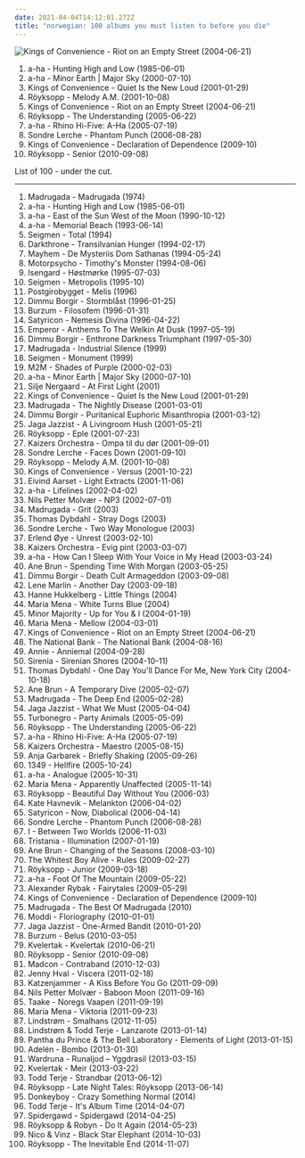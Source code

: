```yaml
---
date: 2021-04-04T14:12:01.272Z
title: "norwegian: 100 albums you must listen to before you die"
---
```

![Kings of Convenience - Riot on an Empty Street (2004-06-21)](https://img.discogs.com/qujVQnyyIoDNuPzQbRJ56YU_7ZM=/fit-in/600x607/filters:strip_icc():format(jpeg):mode_rgb():quality(90)/discogs-images/R-675181-1563564124-2088.jpeg.jpg "Kings of Convenience - Riot on an Empty Street (2004-06-21)")
<ol class="albums">
<li data-cover="https://img.discogs.com/LNiRXux_wTZfTRrBTX1TqYy197Q=/fit-in/599x601/filters:strip_icc():format(jpeg):mode_rgb():quality(90)/discogs-images/R-194729-1232047944.jpeg.jpg" data-tags="80s" role="button">a-ha - Hunting High and Low (1985-06-01)</li>
<li data-cover="https://img.discogs.com/sny9r4IKs2i7rmUkAlLbEHqXY9I=/fit-in/600x532/filters:strip_icc():format(jpeg):mode_rgb():quality(90)/discogs-images/R-15935169-1600498389-9149.jpeg.jpg" data-tags="80s, pop rock 80" role="button">a-ha - Minor Earth | Major Sky (2000-07-10)</li>
<li data-cover="https://img.discogs.com/lsz4cKVgVZ2Y5vbRL35Nv2_vGoo=/fit-in/600x600/filters:strip_icc():format(jpeg):mode_rgb():quality(90)/discogs-images/R-9784862-1526804148-7507.jpeg.jpg" data-tags="acoustic, indie pop, indie" role="button">Kings of Convenience - Quiet Is the New Loud (2001-01-29)</li>
<li data-cover="https://img.discogs.com/cCrsEjLACyczWsYITTOxwaMW5rM=/fit-in/500x500/filters:strip_icc():format(jpeg):mode_rgb():quality(90)/discogs-images/R-1831286-1251312241.jpeg.jpg" data-tags="electronic, chillout" role="button">Röyksopp - Melody A.M. (2001-10-08)</li>
<li data-cover="https://img.discogs.com/qujVQnyyIoDNuPzQbRJ56YU_7ZM=/fit-in/600x607/filters:strip_icc():format(jpeg):mode_rgb():quality(90)/discogs-images/R-675181-1563564124-2088.jpeg.jpg" data-tags="indie, acoustic, norwegian" role="button">Kings of Convenience - Riot on an Empty Street (2004-06-21)</li>
<li data-cover="http://coverartarchive.org/release/1a4c78f8-ec49-30cb-97ee-cf64a95d0e12/4483613510-500.jpg" data-tags="electronic" role="button">Röyksopp - The Understanding (2005-06-22)</li>
<li data-cover="http://coverartarchive.org/release/4c86af92-4f02-4223-bfae-85d613acd078/8650256385-500.jpg" data-tags="norwegian, scandinavian, norway, noord-europa, noors, noorwegen" role="button">a-ha - Rhino Hi-Five: A-Ha (2005-07-19)</li>
<li data-cover="https://img.discogs.com/jgWeZQt-aFrwKZOJd6Hwy4n22NU=/fit-in/600x608/filters:strip_icc():format(jpeg):mode_rgb():quality(90)/discogs-images/R-12669470-1539710071-8433.jpeg.jpg" data-tags="norwegian" role="button">Sondre Lerche - Phantom Punch (2006-08-28)</li>
<li data-cover="http://coverartarchive.org/release/14b6ef82-a25f-3698-b1d1-4c2a53133685/27492842731-500.jpg" data-tags="folk" role="button">Kings of Convenience - Declaration of Dependence (2009-10)</li>
<li data-cover="http://coverartarchive.org/release/3c0ee85d-f641-30c8-98f3-942a18aac1ca/3464785017-500.jpg" data-tags="chillout, electronic, ambient" role="button">Röyksopp - Senior (2010-09-08)</li>
</ol>
List of 100 - under the cut.
<!-- more -->

_________________

<ol class="albums">
<li data-cover="https://img.discogs.com/usYj9CbiJnPwv9DvaKruUaBhhc8=/fit-in/485x467/filters:strip_icc():format(jpeg):mode_rgb():quality(90)/discogs-images/R-2125275-1350224639-4039.jpeg.jpg" data-tags="norwegian" role="button">
Madrugada - Madrugada (1974)
</li>
<li data-cover="https://img.discogs.com/LNiRXux_wTZfTRrBTX1TqYy197Q=/fit-in/599x601/filters:strip_icc():format(jpeg):mode_rgb():quality(90)/discogs-images/R-194729-1232047944.jpeg.jpg" data-tags="80s" role="button">
a-ha - Hunting High and Low (1985-06-01)
</li>
<li data-cover="http://coverartarchive.org/release/9271a6e7-d4e1-4c51-bce0-1277884214e3/23308406235-500.jpg" data-tags="a-ha" role="button">
a-ha - East of the Sun West of the Moon (1990-10-12)
</li>
<li data-cover="https://img.discogs.com/dVolqH38Ke4APwcbCnBOFwS6p9U=/fit-in/595x599/filters:strip_icc():format(jpeg):mode_rgb():quality(90)/discogs-images/R-944511-1193264332.jpeg.jpg" data-tags="pop, alternative rock, norwegian" role="button">
a-ha - Memorial Beach (1993-06-14)
</li>
<li data-cover="http://coverartarchive.org/release/b69e215e-cf17-4624-afe2-01fe2cad4428/4820147028-500.jpg" data-tags="metal, rock, norwegian, classic albums, bleak, skandinavisch, bra album, dice-throw: six" role="button">
Seigmen - Total (1994)
</li>
<li data-cover="http://coverartarchive.org/release/e2f25d41-736c-40e9-83b3-678f42873eb3/14548660035-500.jpg" data-tags="black metal" role="button">
Darkthrone - Transilvanian Hunger (1994-02-17)
</li>
<li data-cover="http://coverartarchive.org/release/a8843c8b-2b8f-44b7-be46-c5a78942849e/21866237801-500.jpg" data-tags="black metal" role="button">
Mayhem - De Mysteriis Dom Sathanas (1994-05-24)
</li>
<li data-cover="https://img.discogs.com/a1V7CkzDIj6Kmf-GeWAy0pinooI=/fit-in/140x140/filters:strip_icc():format(jpeg):mode_rgb():quality(90)/discogs-images/R-370414-1104708010.jpg.jpg" data-tags="rock" role="button">
Motorpsycho - Timothy's Monster (1994-08-06)
</li>
<li data-cover="https://img.discogs.com/vHrPCUPr-rw4bMXnjmrEgVAlmQ0=/fit-in/597x587/filters:strip_icc():format(jpeg):mode_rgb():quality(90)/discogs-images/R-381673-1334294432.jpeg.jpg" data-tags="black metal, norwegian black metal" role="button">
Isengard - Høstmørke (1995-07-03)
</li>
<li data-cover="http://coverartarchive.org/release/9cc37560-1f83-4f58-ace6-01a69ea39f45/4819953174-500.jpg" data-tags="metal, rock, alternative, norwegian, industrial rock, post-grunge, bleak, handleliste" role="button">
Seigmen - Metropolis (1995-10)
</li>
<li data-cover="http://coverartarchive.org/release/47f9dabf-b68b-4b0f-acdb-5ec5735f8b8e/9250966360-500.jpg" data-tags="norwegian" role="button">
Postgirobygget - Melis (1996)
</li>
<li data-cover="http://coverartarchive.org/release/e5f8f5dd-73cb-417e-aa88-a14f15619763/5166048158-500.jpg" data-tags="black metal, symphonic black metal" role="button">
Dimmu Borgir - Stormblåst (1996-01-25)
</li>
<li data-cover="http://coverartarchive.org/release/1ce9177c-62a0-4403-a7ee-7359026fcbf6/24337783733-500.jpg" data-tags="black metal" role="button">
Burzum - Filosofem (1996-01-31)
</li>
<li data-cover="https://img.discogs.com/FA0sKAo13tvmM2Ajs_G6hBeWgs0=/fit-in/400x400/filters:strip_icc():format(jpeg):mode_rgb():quality(90)/discogs-images/R-4225709-1359058284-9040.jpeg.jpg" data-tags="black metal" role="button">
Satyricon - Nemesis Divina (1996-04-22)
</li>
<li data-cover="http://coverartarchive.org/release/8bce7d2e-cddd-38d3-86b7-d2c53e9d17aa/6830358041-500.jpg" data-tags="black metal, symphonic black metal" role="button">
Emperor - Anthems To The Welkin At Dusk (1997-05-19)
</li>
<li data-cover="http://coverartarchive.org/release/c51f27b8-ffd7-4b53-aa4e-2687e213e30f/4798121885-500.jpg" data-tags="symphonic black metal, black metal" role="button">
Dimmu Borgir - Enthrone Darkness Triumphant (1997-05-30)
</li>
<li data-cover="http://coverartarchive.org/release/dd27c740-f61d-3b7a-a1b4-44d6834a791d/21056285792-500.jpg" data-tags="indie" role="button">
Madrugada - Industrial Silence (1999)
</li>
<li data-cover="http://coverartarchive.org/release/9601f688-674e-3908-acdf-820214dd9a46/4819640448-500.jpg" data-tags="norwegian, approved, to check out, milestones, sleepless, favs of nocci, decent, gothcore, gothic-darkwave, handleliste, waahh i love it, nice and dark, coming summer melancholy, darksky fm" role="button">
Seigmen - Monument (1999)
</li>
<li data-cover="http://coverartarchive.org/release/e1285710-bcd8-47c5-9ce3-d3df1f57a7d1/12016458800-500.jpg" data-tags="pop, m2m" role="button">
M2M - Shades of Purple (2000-02-03)
</li>
<li data-cover="https://img.discogs.com/sny9r4IKs2i7rmUkAlLbEHqXY9I=/fit-in/600x532/filters:strip_icc():format(jpeg):mode_rgb():quality(90)/discogs-images/R-15935169-1600498389-9149.jpeg.jpg" data-tags="80s, pop rock 80" role="button">
a-ha - Minor Earth | Major Sky (2000-07-10)
</li>
<li data-cover="http://coverartarchive.org/release/419228fc-d6a4-4b24-b6bb-9315d0727abd/6436913950-500.jpg" data-tags="female vocalists, female jazz vocalists, jazz" role="button">
Silje Nergaard - At First Light (2001)
</li>
<li data-cover="https://img.discogs.com/lsz4cKVgVZ2Y5vbRL35Nv2_vGoo=/fit-in/600x600/filters:strip_icc():format(jpeg):mode_rgb():quality(90)/discogs-images/R-9784862-1526804148-7507.jpeg.jpg" data-tags="acoustic, indie pop, indie" role="button">
Kings of Convenience - Quiet Is the New Loud (2001-01-29)
</li>
<li data-cover="https://img.discogs.com/N2Po-LWYnpF9HTEgpVStQriE5XM=/fit-in/300x300/filters:strip_icc():format(jpeg):mode_rgb():quality(90)/discogs-images/R-1497938-1235598753.jpeg.jpg" data-tags="norwegian" role="button">
Madrugada - The Nightly Disease (2001-03-01)
</li>
<li data-cover="http://coverartarchive.org/release/69a8e3b3-eabb-4134-9b14-2ce42a1b6776/13136914759-500.jpg" data-tags="symphonic black metal, black metal" role="button">
Dimmu Borgir - Puritanical Euphoric Misanthropia (2001-03-12)
</li>
<li data-cover="https://img.discogs.com/ogQUwoOas8jPx7n8UFd0C56zMkw=/fit-in/550x521/filters:strip_icc():format(jpeg):mode_rgb():quality(90)/discogs-images/R-6852765-1428604389-3025.jpeg.jpg" data-tags="jazz, ninja tune" role="button">
Jaga Jazzist - A Livingroom Hush (2001-05-21)
</li>
<li data-cover="https://img.discogs.com/QtrKyHBzq9WNVp2DsA78gMXg1l4=/fit-in/600x594/filters:strip_icc():format(jpeg):mode_rgb():quality(90)/discogs-images/R-62522-1568473794-5514.jpeg.jpg" data-tags="electronica, royksopp eple" role="button">
Röyksopp - Eple (2001-07-23)
</li>
<li data-cover="http://coverartarchive.org/release/62b6186a-845d-4b39-be26-e2c5ef762fb5/14681498497-500.jpg" data-tags="norwegian, ompa" role="button">
Kaizers Orchestra - Ompa til du dør (2001-09-01)
</li>
<li data-cover="http://coverartarchive.org/release/5c523455-26fd-434d-873c-c4039606d0c3/24357097154-500.jpg" data-tags="indie pop, pop, norwegian" role="button">
Sondre Lerche - Faces Down (2001-09-10)
</li>
<li data-cover="https://img.discogs.com/cCrsEjLACyczWsYITTOxwaMW5rM=/fit-in/500x500/filters:strip_icc():format(jpeg):mode_rgb():quality(90)/discogs-images/R-1831286-1251312241.jpeg.jpg" data-tags="electronic, chillout" role="button">
Röyksopp - Melody A.M. (2001-10-08)
</li>
<li data-cover="http://coverartarchive.org/release/34d72fb7-f20c-4caa-98aa-178249a8dc95/3038759182-500.jpg" data-tags="indie pop" role="button">
Kings of Convenience - Versus (2001-10-22)
</li>
<li data-cover="https://img.discogs.com/OfvEdmi3E2YwZjZcd56aDrIQ2_0=/fit-in/600x600/filters:strip_icc():format(jpeg):mode_rgb():quality(90)/discogs-images/R-700356-1601551545-4833.jpeg.jpg" data-tags="nu jazz, norwegian, guitar, jazz" role="button">
Eivind Aarset - Light Extracts (2001-11-06)
</li>
<li data-cover="https://img.discogs.com/UDCO9kOGIhVx8slX_RxP1_5SQKk=/fit-in/600x469/filters:strip_icc():format(jpeg):mode_rgb():quality(90)/discogs-images/R-4075505-1360700989-4845.jpeg.jpg" data-tags="pop" role="button">
a-ha - Lifelines (2002-04-02)
</li>
<li data-cover="https://img.discogs.com/1svphMqyDyv14BWhgqPP6x1oBbI=/fit-in/600x600/filters:strip_icc():format(jpeg):mode_rgb():quality(90)/discogs-images/R-9005957-1473134252-4987.jpeg.jpg" data-tags="jazz, trumpet, nu jazz, norwegian" role="button">
Nils Petter Molvær - NP3 (2002-07-01)
</li>
<li data-cover="http://coverartarchive.org/release/65d25b64-1ee5-4b23-aae0-f2b081990496/23725235843-500.jpg" data-tags="rock, norwegian" role="button">
Madrugada - Grit (2003)
</li>
<li data-cover="http://coverartarchive.org/release/79e7d819-e3fc-4df0-89ff-4bb732b443c1/20839334016-500.jpg" data-tags="norwegian, scandinavian, melancholic, autumn, favorites ever, skiver, albums 2, maarts, music to drink slowly" role="button">
Thomas Dybdahl - Stray Dogs (2003)
</li>
<li data-cover="https://img.discogs.com/jgWeZQt-aFrwKZOJd6Hwy4n22NU=/fit-in/600x608/filters:strip_icc():format(jpeg):mode_rgb():quality(90)/discogs-images/R-12669470-1539710071-8433.jpeg.jpg" data-tags="singer-songwriter, albums i played hell out of, two way monologue" role="button">
Sondre Lerche - Two Way Monologue (2003)
</li>
<li data-cover="https://img.discogs.com/fHAI9p_rX7ieIWjt9ZwdG2igyIs=/fit-in/599x600/filters:strip_icc():format(jpeg):mode_rgb():quality(90)/discogs-images/R-108877-1370639233-7460.jpeg.jpg" data-tags="electronic" role="button">
Erlend Øye - Unrest (2003-02-10)
</li>
<li data-cover="http://coverartarchive.org/release/50527efa-4879-4418-8d86-4fffe01c29ad/14081022150-500.jpg" data-tags="norwegian" role="button">
Kaizers Orchestra - Evig pint (2003-03-07)
</li>
<li data-cover="https://img.discogs.com/ai0y-shUNue13Ebf3Za1Hf2vIHE=/fit-in/600x592/filters:strip_icc():format(jpeg):mode_rgb():quality(90)/discogs-images/R-2225856-1456197354-6151.jpeg.jpg" data-tags="pop, 80s" role="button">
a-ha - How Can I Sleep With Your Voice in My Head (2003-03-24)
</li>
<li data-cover="http://coverartarchive.org/release/2c12cad5-bfca-4738-a06d-16b0b7b2679d/20294604785-500.jpg" data-tags="folk, singer-songwriter, female vocalists" role="button">
Ane Brun - Spending Time With Morgan (2003-05-25)
</li>
<li data-cover="https://img.discogs.com/M-pFRuNirZcVM7Pn5OHuLqa6C8M=/fit-in/600x528/filters:strip_icc():format(jpeg):mode_rgb():quality(90)/discogs-images/R-6668617-1481961616-5739.jpeg.jpg" data-tags="symphonic black metal" role="button">
Dimmu Borgir - Death Cult Armageddon (2003-09-08)
</li>
<li data-cover="http://coverartarchive.org/release/6c293557-1a20-4cf6-80e8-5bb7d7ab4e55/16378712431-500.jpg" data-tags="pop, another day" role="button">
Lene Marlin - Another Day (2003-09-18)
</li>
<li data-cover="http://coverartarchive.org/release/5839ebed-ffe9-43f9-99c4-a4288643c809/14824380200-500.jpg" data-tags="female vocalists" role="button">
Hanne Hukkelberg - Little Things (2004)
</li>
<li data-cover="http://coverartarchive.org/release/2c1208a3-e4e8-4b86-987f-2c17f27e05b7/21329941175-500.jpg" data-tags="pop, singer-songwriter" role="button">
Maria Mena - White Turns Blue (2004)
</li>
<li data-cover="http://coverartarchive.org/release/43dc857a-5294-4655-971f-94ac37214343/15229606619-500.jpg" data-tags="norwegian" role="button">
Minor Majority - Up for You & I (2004-01-19)
</li>
<li data-cover="http://coverartarchive.org/release/52621b23-93b2-4e07-b807-e44e91472900/3989392425-500.jpg" data-tags="pop, norwegian, sweet, 2000s, favourite songs, maria mena" role="button">
Maria Mena - Mellow (2004-03-01)
</li>
<li data-cover="https://img.discogs.com/qujVQnyyIoDNuPzQbRJ56YU_7ZM=/fit-in/600x607/filters:strip_icc():format(jpeg):mode_rgb():quality(90)/discogs-images/R-675181-1563564124-2088.jpeg.jpg" data-tags="indie, acoustic, norwegian" role="button">
Kings of Convenience - Riot on an Empty Street (2004-06-21)
</li>
<li data-cover="https://img.discogs.com/R2KPNE8FjVAEmIZcvCosLVuxVXY=/fit-in/600x596/filters:strip_icc():format(jpeg):mode_rgb():quality(90)/discogs-images/R-7770212-1448411827-8581.jpeg.jpg" data-tags="the national bank" role="button">
The National Bank - The National Bank (2004-08-16)
</li>
<li data-cover="https://img.discogs.com/NkAOJbY26YPFipoosJ1Y4B853jg=/fit-in/328x325/filters:strip_icc():format(jpeg):mode_rgb():quality(90)/discogs-images/R-1189462-1221938666.jpeg.jpg" data-tags="pop" role="button">
Annie - Anniemal (2004-09-28)
</li>
<li data-cover="http://coverartarchive.org/release/b1fe6e54-f51f-4132-a992-bd8fb79fc5c6/1069186321-500.jpg" data-tags="gothic metal, symphonic metal" role="button">
Sirenia - Sirenian Shores (2004-10-11)
</li>
<li data-cover="https://img.discogs.com/LHHhi4U3WGT_XMhYyZnMCDlHtoc=/fit-in/459x452/filters:strip_icc():format(jpeg):mode_rgb():quality(90)/discogs-images/R-565321-1151310339.jpeg.jpg" data-tags="singer-songwriter" role="button">
Thomas Dybdahl - One Day You'll Dance For Me, New York City (2004-10-18)
</li>
<li data-cover="http://coverartarchive.org/release/912971e6-7c55-447c-bd99-42033294eef3/9479740370-500.jpg" data-tags="folk, norwegian" role="button">
Ane Brun - A Temporary Dive (2005-02-07)
</li>
<li data-cover="https://img.discogs.com/pHUFbZBvlkPBGXTbAOaaxOt9eyU=/fit-in/600x599/filters:strip_icc():format(jpeg):mode_rgb():quality(90)/discogs-images/R-1041657-1517381113-4147.jpeg.jpg" data-tags="rock, alternative rock, 00s" role="button">
Madrugada - The Deep End (2005-02-28)
</li>
<li data-cover="https://img.discogs.com/-YyqUn8QvswZvDVFekN-UgZRsuk=/fit-in/600x524/filters:strip_icc():format(jpeg):mode_rgb():quality(90)/discogs-images/R-432799-1533497663-5552.jpeg.jpg" data-tags="jazz, post-rock" role="button">
Jaga Jazzist - What We Must (2005-04-04)
</li>
<li data-cover="http://coverartarchive.org/release/123c1973-6bcf-4d65-9af9-77f0e16ec532/3357365837-500.jpg" data-tags="rock, punk rock, death punk, punk, hard rock" role="button">
Turbonegro - Party Animals (2005-05-09)
</li>
<li data-cover="http://coverartarchive.org/release/1a4c78f8-ec49-30cb-97ee-cf64a95d0e12/4483613510-500.jpg" data-tags="electronic" role="button">
Röyksopp - The Understanding (2005-06-22)
</li>
<li data-cover="http://coverartarchive.org/release/4c86af92-4f02-4223-bfae-85d613acd078/8650256385-500.jpg" data-tags="norwegian, scandinavian, norway, noord-europa, noors, noorwegen" role="button">
a-ha - Rhino Hi-Five: A-Ha (2005-07-19)
</li>
<li data-cover="https://img.discogs.com/DLvIUEStL8uLkgYM_ghNRC8uZ04=/fit-in/600x539/filters:strip_icc():format(jpeg):mode_rgb():quality(90)/discogs-images/R-993425-1572536299-5521.png.jpg" data-tags="norwegian, rock" role="button">
Kaizers Orchestra - Maestro (2005-08-15)
</li>
<li data-cover="http://coverartarchive.org/release/c5272ece-c9ef-4b59-93e9-86933928e900/7826835304-500.jpg" data-tags="anja garbarek" role="button">
Anja Garbarek - Briefly Shaking (2005-09-26)
</li>
<li data-cover="https://img.discogs.com/MGgOnW6cyW-AEbNeqC9Vh3bh-Wo=/fit-in/300x300/filters:strip_icc():format(jpeg):mode_rgb():quality(90)/discogs-images/R-580058-1134050659.jpeg.jpg" data-tags="black metal" role="button">
1349 - Hellfire (2005-10-24)
</li>
<li data-cover="http://coverartarchive.org/release/d87a354a-b0eb-44cc-bc09-cc966eb86df2/20833625751-500.jpg" data-tags="pop" role="button">
a-ha - Analogue (2005-10-31)
</li>
<li data-cover="https://img.discogs.com/gTjcrtsEnKBE2Zf0MRXul-XVkZY=/fit-in/400x400/filters:strip_icc():format(jpeg):mode_rgb():quality(90)/discogs-images/R-2722132-1298100377.jpeg.jpg" data-tags="pop" role="button">
Maria Mena - Apparently Unaffected (2005-11-14)
</li>
<li data-cover="https://img.discogs.com/MUumR8qjnx5I3u-Cbrj7FijELMQ=/fit-in/597x600/filters:strip_icc():format(jpeg):mode_rgb():quality(90)/discogs-images/R-485126-1337177339-9006.jpeg.jpg" data-tags="downtempo" role="button">
Röyksopp - Beautiful Day Without You (2006-03)
</li>
<li data-cover="https://img.discogs.com/K8wuXm7t8XdYis3Gq-03yQBwGAs=/fit-in/225x225/filters:strip_icc():format(jpeg):mode_rgb():quality(90)/discogs-images/R-721994-1151857747.jpeg.jpg" data-tags="female vocalists" role="button">
Kate Havnevik - Melankton (2006-04-02)
</li>
<li data-cover="http://coverartarchive.org/release/28d51e3f-b12c-4948-b35b-c1f5aae76ed2/25531712079-500.jpg" data-tags="black metal" role="button">
Satyricon - Now, Diabolical (2006-04-14)
</li>
<li data-cover="https://img.discogs.com/jgWeZQt-aFrwKZOJd6Hwy4n22NU=/fit-in/600x608/filters:strip_icc():format(jpeg):mode_rgb():quality(90)/discogs-images/R-12669470-1539710071-8433.jpeg.jpg" data-tags="norwegian" role="button">
Sondre Lerche - Phantom Punch (2006-08-28)
</li>
<li data-cover="https://img.discogs.com/N7Bp5jfIBr2hf6QiJeqIZYuRx_8=/fit-in/600x600/filters:strip_icc():format(jpeg):mode_rgb():quality(90)/discogs-images/R-5352829-1391801147-4466.jpeg.jpg" data-tags="black metal, heavy metal" role="button">
I - Between Two Worlds (2006-11-03)
</li>
<li data-cover="https://img.discogs.com/pmP_hBJ-Nqg6EBqAKsClkXdId7U=/fit-in/500x451/filters:strip_icc():format(jpeg):mode_rgb():quality(90)/discogs-images/R-3265274-1323013527.jpeg.jpg" data-tags="gothic metal" role="button">
Tristania - Illumination (2007-01-19)
</li>
<li data-cover="https://img.discogs.com/yJojx2GIVhg6pOpvML9CR3svYkU=/fit-in/399x400/filters:strip_icc():format(jpeg):mode_rgb():quality(90)/discogs-images/R-1294420-1215387260.jpeg.jpg" data-tags="singer-songwriter" role="button">
Ane Brun - Changing of the Seasons (2008-03-10)
</li>
<li data-cover="https://img.discogs.com/CEympDX1u4FWYHhBclMI9h-ijx8=/fit-in/500x500/filters:strip_icc():format(jpeg):mode_rgb():quality(90)/discogs-images/R-1626055-1233084808.jpeg.jpg" data-tags="indie" role="button">
The Whitest Boy Alive - Rules (2009-02-27)
</li>
<li data-cover="https://img.discogs.com/MUumR8qjnx5I3u-Cbrj7FijELMQ=/fit-in/597x600/filters:strip_icc():format(jpeg):mode_rgb():quality(90)/discogs-images/R-485126-1337177339-9006.jpeg.jpg" data-tags="electronic" role="button">
Röyksopp - Junior (2009-03-18)
</li>
<li data-cover="https://img.discogs.com/U8qA4obuxihZTVXjFl_0-55TJS0=/fit-in/591x591/filters:strip_icc():format(jpeg):mode_rgb():quality(90)/discogs-images/R-6019295-1500463165-2517.jpeg.jpg" data-tags="pop" role="button">
a-ha - Foot Of The Mountain (2009-05-22)
</li>
<li data-cover="http://coverartarchive.org/release/93010242-f99e-42ac-a632-bb4d8810c10b/2361230029-500.jpg" data-tags="eurovision, pop" role="button">
Alexander Rybak - Fairytales (2009-05-29)
</li>
<li data-cover="http://coverartarchive.org/release/14b6ef82-a25f-3698-b1d1-4c2a53133685/27492842731-500.jpg" data-tags="folk" role="button">
Kings of Convenience - Declaration of Dependence (2009-10)
</li>
<li data-cover="http://coverartarchive.org/release/3cda75f1-e37a-4979-9c91-c379799a4a44/14426493946-500.jpg" data-tags="singer-songwriter, norwegian, dark ambient, madrugada" role="button">
Madrugada - The Best Of Madrugada (2010)
</li>
<li data-cover="http://coverartarchive.org/release/a5ef1341-92a5-4122-a890-2e2e8efb240a/3500899635-500.jpg" data-tags="indie, folk" role="button">
Moddi - Floriography (2010-01-01)
</li>
<li data-cover="http://coverartarchive.org/release/f8276d8f-336c-4e9b-9eea-b25f47cfde14/9348674402-500.jpg" data-tags="nu jazz, jazz, ninja tune" role="button">
Jaga Jazzist - One-Armed Bandit (2010-01-20)
</li>
<li data-cover="http://coverartarchive.org/release/b43a420d-f4be-3e74-836f-a3732718c92b/1480049199-500.jpg" data-tags="black metal, atmospheric black metal" role="button">
Burzum - Belus (2010-03-05)
</li>
<li data-cover="http://coverartarchive.org/release/595b9588-f969-401b-b7ff-0d454e051616/3646610364-500.jpg" data-tags="black metal, black n roll" role="button">
Kvelertak - Kvelertak (2010-06-21)
</li>
<li data-cover="http://coverartarchive.org/release/3c0ee85d-f641-30c8-98f3-942a18aac1ca/3464785017-500.jpg" data-tags="chillout, electronic, ambient" role="button">
Röyksopp - Senior (2010-09-08)
</li>
<li data-cover="http://coverartarchive.org/release/19b63828-8a7b-44d8-8c02-380706bb9f9b/1575337542-500.jpg" data-tags="rnb" role="button">
Madcon - Contraband (2010-12-03)
</li>
<li data-cover="http://coverartarchive.org/release/6bf70e0f-0b90-43d3-8463-42f033c7e471/2410128207-500.jpg" data-tags="experimental, norwegian, rune grammofon, rather good stuff" role="button">
Jenny Hval - Viscera (2011-02-18)
</li>
<li data-cover="http://coverartarchive.org/release/acf5734d-ee32-4fdb-9e4c-4863c02b3977/6892654592-500.jpg" data-tags="folk, cabaret" role="button">
Katzenjammer - A Kiss Before You Go (2011-09-09)
</li>
<li data-cover="https://img.discogs.com/1svphMqyDyv14BWhgqPP6x1oBbI=/fit-in/600x600/filters:strip_icc():format(jpeg):mode_rgb():quality(90)/discogs-images/R-9005957-1473134252-4987.jpeg.jpg" data-tags="norwegian, jazz" role="button">
Nils Petter Molvær - Baboon Moon (2011-09-16)
</li>
<li data-cover="https://img.discogs.com/eE2kVJmgUzz5HHPDhuHtfx5Shrk=/fit-in/500x497/filters:strip_icc():format(jpeg):mode_rgb():quality(90)/discogs-images/R-3305596-1330446806.jpeg.jpg" data-tags="black metal, norwegian black metal" role="button">
Taake - Noregs Vaapen (2011-09-19)
</li>
<li data-cover="http://coverartarchive.org/release/40ad926e-0aa5-476d-9640-fed5f95d8ede/3990865020-500.jpg" data-tags="maria mena" role="button">
Maria Mena - Viktoria (2011-09-23)
</li>
<li data-cover="http://coverartarchive.org/release/9c14cded-3867-4728-8267-551c4ac3c419/2406115549-500.jpg" data-tags="2012" role="button">
Lindstrøm - Smalhans (2012-11-05)
</li>
<li data-cover="http://coverartarchive.org/release/b20edb01-2408-4d2e-bb8f-aa234e7fa9d9/24892778444-500.jpg" data-tags="electronic, norwegian, 10s, oslo, olsen" role="button">
Lindstrøm & Todd Terje - Lanzarote (2013-01-14)
</li>
<li data-cover="http://coverartarchive.org/release/efdb4c51-4eee-4379-afc9-ef44e1b6560f/3284275912-500.jpg" data-tags="electronic, ambient, experimental, tech house" role="button">
Pantha du Prince & The Bell Laboratory - Elements of Light (2013-01-15)
</li>
<li data-cover="http://coverartarchive.org/release/6f9dc0ce-3139-48c9-9d90-a9c5592baddc/10099907545-500.jpg" data-tags="norwegian" role="button">
Adelén - Bombo (2013-01-30)
</li>
<li data-cover="http://coverartarchive.org/release/e3b02657-913b-4580-9fff-855f0e7cb8a5/11609849261-500.jpg" data-tags="neofolk" role="button">
Wardruna - Runaljod – Yggdrasil (2013-03-15)
</li>
<li data-cover="https://img.discogs.com/ubHn7ClFjGnk_nTI9-Wy0mq1nsQ=/fit-in/340x340/filters:strip_icc():format(jpeg):mode_rgb():quality(90)/discogs-images/R-4315336-1361533440-8997.jpeg.jpg" data-tags="hardcore, black metal, black n roll" role="button">
Kvelertak - Meir (2013-03-22)
</li>
<li data-cover="https://img.discogs.com/-CD8U6Jo8-WEymHP7xq0RwEotzY=/fit-in/600x600/filters:strip_icc():format(jpeg):mode_rgb():quality(90)/discogs-images/R-4648389-1371020360-8515.jpeg.jpg" data-tags="electronic" role="button">
Todd Terje - Strandbar (2013-06-12)
</li>
<li data-cover="http://coverartarchive.org/release/e3929e5c-2287-43e9-879d-adc155e910c6/25194465215-500.jpg" data-tags="electronic, downtempo, norwegian, warm, cold, nocturnal, merkliste, feels, acker bilk, proto-vaporwave" role="button">
Röyksopp - Late Night Tales: Röyksopp (2013-06-14)
</li>
<li data-cover="http://coverartarchive.org/release/9028aa2d-5482-4e82-bc8a-ff0cb1178842/8871578703-500.jpg" data-tags="pop, norwegian, norway, norge" role="button">
Donkeyboy - Crazy Something Normal (2014)
</li>
<li data-cover="http://coverartarchive.org/release/3dff8396-82b1-4a35-93a9-77ad34a994a9/17214960042-500.jpg" data-tags="electronic" role="button">
Todd Terje - It's Album Time (2014-04-07)
</li>
<li data-cover="http://coverartarchive.org/release/374bb533-2dc5-4b3c-ab06-679c82473de8/9208647489-500.jpg" data-tags="rock, hard rock, norwegian" role="button">
Spidergawd - Spidergawd (2014-04-25)
</li>
<li data-cover="http://coverartarchive.org/release/a9c5605d-d526-4222-86b9-c3adb2719d13/7037161308-500.jpg" data-tags="electronic" role="button">
Röyksopp & Robyn - Do It Again (2014-05-23)
</li>
<li data-cover="http://coverartarchive.org/release/90c40569-5bc4-4577-8609-2934f5eb1b9d/11602582677-500.jpg" data-tags="hip-hop, pop, norwegian, r&b, norway, norge" role="button">
Nico & Vinz - Black Star Elephant (2014-10-03)
</li>
<li data-cover="http://coverartarchive.org/release/7704bdf5-5fcd-4f80-a759-30fba880bfe6/8762633349-500.jpg" data-tags="electronic, downtempo" role="button">
Röyksopp - The Inevitable End (2014-11-07)
</li>
</ol>